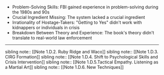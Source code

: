- Problem-Solving Skills: FBI gained experience in problem-solving during the 1980s and 90s
- Crucial Ingredient Missing: The system lacked a crucial ingredient
- Irrationality of Hostage-Takers: "Getting to Yes" didn't work with kidnappers or individuals in crisis
- Breakdown Between Theory and Experience: The book's theory didn't translate to real-world law enforcement

---
sibling note:: [[Note 1.D.2. Ruby Ridge and Waco]]
sibling note:: [[Note 1.D.3. CIRG Formation]]
sibling note:: [[Note 1.D.4. Shift to Psychological Skills and Crisis Intervention]]
sibling note:: [[Note 1.D.5.Tactical Empathy. Listening as a Martial Art]]
sibling note:: [[Note 1.D.6. New Techniques]]